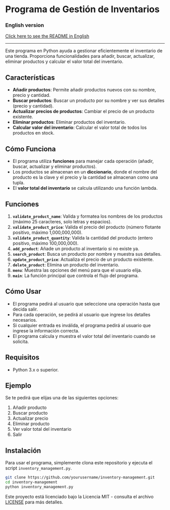 # Programa de Gestión de Inventarios

### English version
[Click here to see the README in English](https://github.com/Carturo8/Inventory-Management/blob/main/README.md)

----

Este programa en Python ayuda a gestionar eficientemente el inventario de una tienda. Proporciona funcionalidades para añadir, buscar, actualizar, eliminar productos y calcular el valor total del inventario.

## Características
- **Añadir productos**: Permite añadir productos nuevos con su nombre, precio y cantidad.
- **Buscar productos**: Buscar un producto por su nombre y ver sus detalles (precio y cantidad).
- **Actualizar precios de productos**: Cambiar el precio de un producto existente.
- **Eliminar productos**: Eliminar productos del inventario.
- **Calcular valor del inventario**: Calcular el valor total de todos los productos en stock.

## Cómo Funciona
- El programa utiliza **funciones** para manejar cada operación (añadir, buscar, actualizar y eliminar productos).
- Los productos se almacenan en un **diccionario**, donde el nombre del producto es la clave y el precio y la cantidad se almacenan como una tupla.
- El **valor total del inventario** se calcula utilizando una función lambda.

## Funciones
1. **`validate_product_name`**: Valida y formatea los nombres de los productos (máximo 25 caracteres, solo letras y espacios).
2. **`validate_product_price`**: Valida el precio del producto (número flotante positivo, máximo 1,000,000,000).
3. **`validate_product_quantity`**: Valida la cantidad del producto (entero positivo, máximo 100,000,000).
4. **`add_product`**: Añade un producto al inventario si no existe ya.
5. **`search_product`**: Busca un producto por nombre y muestra sus detalles.
6. **`update_product_price`**: Actualiza el precio de un producto existente.
7. **`delete_product`**: Elimina un producto del inventario.
8. **`menu`**: Muestra las opciones del menú para que el usuario elija.
9. **`main`**: La función principal que controla el flujo del programa.

## Cómo Usar
- El programa pedirá al usuario que seleccione una operación hasta que decida salir.
- Para cada operación, se pedirá al usuario que ingrese los detalles necesarios.
- Si cualquier entrada es inválida, el programa pedirá al usuario que ingrese la información correcta.
- El programa calcula y muestra el valor total del inventario cuando se solicita.

## Requisitos
- Python 3.x o superior.

## Ejemplo
Se te pedirá que elijas una de las siguientes opciones:
1. Añadir producto
2. Buscar producto
3. Actualizar precio
4. Eliminar producto
5. Ver valor total del inventario
6. Salir

## Instalación
Para usar el programa, simplemente clona este repositorio y ejecuta el script `inventory_management.py`.

```bash
git clone https://github.com/yourusername/inventory-management.git
cd inventory-management
python inventory_management.py
```

Este proyecto está licenciado bajo la Licencia MIT - consulta el archivo [LICENSE](https://github.com/Carturo8/Inventory-Management/blob/main/LICENSE) para más detalles.
